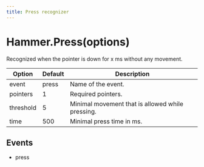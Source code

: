 ```yaml
---
title: Press recognizer
---
```


# Hammer.Press(options)
Recognized when the pointer is down for x ms without any movement.

| Option    | Default  | Description       |
|-----------|----------|-------------------|
| event     | press    | Name of the event. |
| pointers  | 1        | Required pointers. |
| threshold | 5        | Minimal movement that is allowed while pressing. |
| time      | 500      | Minimal press time in ms. |

## Events
- press

